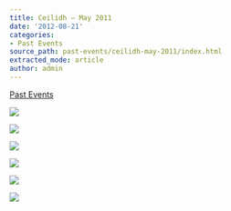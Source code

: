 ```yaml
---
title: Ceilidh – May 2011
date: '2012-08-21'
categories:
- Past Events
source_path: past-events/ceilidh-may-2011/index.html
extracted_mode: article
author: admin
---
```

[Past Events](category/past-events/)

[![](/assets/images/2012/08/CDN_4369-150x150.jpg)](/assets/images/2012/08/CDN_4369.jpg)

[![](/assets/images/2012/08/CDN_4373-150x150.jpg)](/assets/images/2012/08/CDN_4373.jpg)

[![](/assets/images/2012/08/CDN_4378-150x150.jpg)](/assets/images/2012/08/CDN_4378.jpg)

[![](/assets/images/2012/08/CDN_4426-150x150.jpg)](/assets/images/2012/08/CDN_4426.jpg)

[![](/assets/images/2012/08/CDN_4441-150x150.jpg)](/assets/images/2012/08/CDN_4441.jpg)

[![](/assets/images/2012/08/CDN_4445-150x150.jpg)](/assets/images/2012/08/CDN_4445.jpg)
